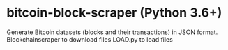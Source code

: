# bitcoin-block-scraper (Python 3.6+)
Generate Bitcoin datasets (blocks and their transactions) in JSON format.
Blockchainscraper to download files 
LOAD.py to load files
